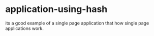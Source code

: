 # application-using-hash
its a good example of a single page application that how single page applications work.
